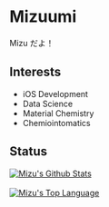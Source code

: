 <h1>Mizuumi</h1>

Mizu だよ！

<h2>Interests</h2>

<ul>
    <li>iOS Development</li>
    <li>Data Science</li>
    <li>Material Chemistry</li>
    <li>Chemiointomatics</li>
</ul>

<h2>Status</h2>

<a href="#stats" align="center">
    <img align="center" alt="Mizu's Github Stats" src="https://github-readme-stats.vercel.app/api?username=mizu-bai&count_private=true&show_icons=true&include_all_commits=true&show_owner=true" />
</a>
<br />

<br />
<a href="#languages" align="center">
    <img align="center" alt="Mizu's Top Language" src="https://gh-readme-stats.krish-the-dev.vercel.app/api/top-langs/?username=mizu-bai&layout=compact" />
</a>
<br />
